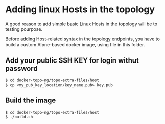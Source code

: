 # Adding linux Hosts in the topology
A good reason to add simple basic Linux Hosts in the topology will be to testing pourpose.

Before adding Host-related syntax in the topology endpoints, you have to build a custom Alpne-based docker image, using file in this folder.

## Add your public SSH KEY for login withut password

```
$ cd docker-topo-ng/topo-extra-files/host
$ cp <my_pub_key_location/key_name.pub> key.pub
```

## Build the image

```
$ cd docker-topo-ng/topo-extra-files/host
$ ./build.sh
```